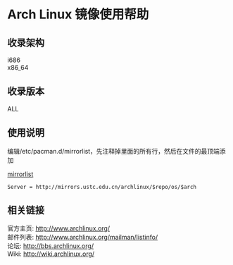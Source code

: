 ---
---

# Arch Linux 镜像使用帮助

## 收录架构

i686   
x86_64 

## 收录版本

ALL 

## 使用说明

编辑/etc/pacman.d/mirrorlist，先注释掉里面的所有行，然后在文件的最顶端添加 

[mirrorlist](../../_export/code/mirrors/help/mirrorlist435f?codeblock=0 "下载片段")

    
    
    
    Server = http://mirrors.ustc.edu.cn/archlinux/$repo/os/$arch

## 相关链接

官方主页: <http://www.archlinux.org/>   
邮件列表: <http://www.archlinux.org/mailman/listinfo/>   
论坛: <http://bbs.archlinux.org/>   
Wiki: <http://wiki.archlinux.org/>   

